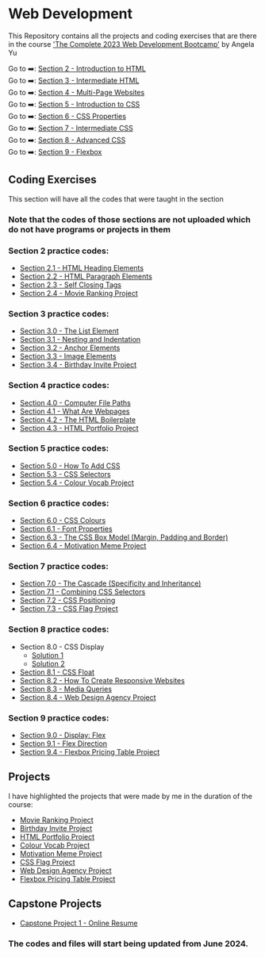 # Web Development

This Repository contains all the projects and coding exercises that are there in the course ['The Complete 2023 Web Development Bootcamp'](https://www.udemy.com/course/the-complete-web-development-bootcamp/) by Angela Yu

Go to ➡️: [Section 2 - Introduction to HTML](./Section_2/)<br />
Go to ➡️: [Section 3 - Intermediate HTML](./Section_3/)<br />
Go to ➡️: [Section 4 - Multi-Page Websites](./Section_4/)<br />
Go to ➡️: [Section 5 - Introduction to CSS](./Section_5/)<br />
Go to ➡️: [Section 6 - CSS Properties](./Section_6/)<br />
Go to ➡️: [Section 7 - Intermediate CSS](./Section_7/)<br />
Go to ➡️: [Section 8 - Advanced CSS](./Section_8/)<br />
Go to ➡️: [Section 9 - Flexbox](./Section_9/)<br />

## Coding Exercises

This section will have all the codes that were taught in the section

### Note that the codes of those sections are not uploaded which do not have programs or projects in them

### Section 2 practice codes:

- [Section 2.1 - HTML Heading Elements](./Section_2/2.1_Heading_Element/index.html) <br />
- [Section 2.2 - HTML Paragraph Elements](./Section_2/2.2_Paragraph_Element/index.html) <br />
- [Section 2.3 - Self Closing Tags](./Section_2/2.3_Void_Elements/index.html) <br />
- [Section 2.4 - Movie Ranking Project](./Section_2/2.4_Movie_Ranking_Project/index.html) <br />

### Section 3 practice codes:

- [Section 3.0 - The List Element](./Section_3/3.0_List_Elements/index.html) <br />
- [Section 3.1 - Nesting and Indentation](./Section_3/3.1_Nesting_and_Indentation/index.html) <br />
- [Section 3.2 - Anchor Elements](./Section_3/3.2_Anchor_Elements/index.html) <br />
- [Section 3.3 - Image Elements](./Section_3/3.3_Image_Elements/index.html) <br />
- [Section 3.4 - Birthday Invite Project](./Section_3/3.4_Birthday_Invite_Project/index.html) <br />

### Section 4 practice codes:

- [Section 4.0 - Computer File Paths](./Section_4/4.0_File_Paths/Folder0/Folder3/index.html) <br />
- [Section 4.1 - What Are Webpages](./Section_4/4.1_Webpages/index.html) <br />
- [Section 4.2 - The HTML Boilerplate](./Section_4/4.2_HTML_Boiler_Plate/index.html) <br />
- [Section 4.3 - HTML Portfolio Project](./Section_4/4.3_HTML_Portfolio_Project/index.html) <br />

### Section 5 practice codes:

- [Section 5.0 - How To Add CSS](./Section_5/5.1_Adding_CSS/index.html) <br />
- [Section 5.3 - CSS Selectors](./Section_5/5.3_CSS_Selectors/index.html) <br />
- [Section 5.4 - Colour Vocab Project](./Section_5/5.4_Color_Vocab_Project/index.html) <br />

### Section 6 practice codes:

- [Section 6.0 - CSS Colours](./Section_6/6.0_CSS_Colors/index.html) <br />
- [Section 6.1 - Font Properties](./Section_6/6.1_Font_Properties/index.html) <br />
- [Section 6.3 - The CSS Box Model (Margin, Padding and Border)](./Section_6/6.3_CSS_Box_Model/index.html) <br />
- [Section 6.4 - Motivation Meme Project](./Section_6/6.4_Motivation_Meme_Project/index.html) <br />

### Section 7 practice codes:

- [Section 7.0 - The Cascade (Specificity and Inheritance)](./Section_7/7.0_CSS_Cascade/index.html) <br />
- [Section 7.1 - Combining CSS Selectors](./Section_7/7.1_Combining_Selectors/index.html) <br />
- [Section 7.2 - CSS Positioning](./Section_7/7.2_CSS_Positioning/index.html) <br />
- [Section 7.3 - CSS Flag Project](./Section_7/7.3_CSS_Flag_Project/index.html) <br />

### Section 8 practice codes:

- Section 8.0 - CSS Display
  - [Solution 1](./Section_8/8.0_CSS_Display/index_for_goal1.html) <br />
  - [Solution 2](./Section_8/8.0_CSS_Display/index_for_goal2.html) <br />
- [Section 8.1 - CSS Float](./Section_8/8.1_CSS_Float/index.html) <br />
- [Section 8.2 - How To Create Responsive Websites](./Section_8/8.2_Responsiveness/index.html) <br />
- [Section 8.3 - Media Queries](./Section_8/8.3_Media_Query/index.html) <br />
- [Section 8.4 - Web Design Agency Project](./Section_8/8.4_Web_Design_Agency_Project/index.html) <br />

### Section 9 practice codes:

- [Section 9.0 - Display: Flex](./Section_9/9.0_Display_Flex/index.html) <br />
- [Section 9.1 - Flex Direction](./Section_9/9.1_Flex_Direction/index.html) <br />
- [Section 9.4 - Flexbox Pricing Table Project](./Section_9/9.4_Flexbox_Pricing_Table_Project/index.html) <br />

## Projects

I have highlighted the projects that were made by me in the duration of the course:

- [Movie Ranking Project](./Section_2/2.4_Movie_Ranking_Project/index.html) <br />
- [Birthday Invite Project](./Section_3/3.4_Birthday_Invite_Project/index.html) <br />
- [HTML Portfolio Project](./Section_4/4.3_HTML_Portfolio_Project/index.html) <br />
- [Colour Vocab Project](./Section_5/5.4_Color_Vocab_Project/index.html) <br />
- [Motivation Meme Project](./Section_6/6.4_Motivation_Meme_Project/index.html) <br />
- [CSS Flag Project](./Section_7/7.3_CSS_Flag_Project/index.html) <br />
- [Web Design Agency Project](./Section_8/8.4_Web_Design_Agency_Project/index.html) <br />
- [Flexbox Pricing Table Project](./Section_9/9.4_Flexbox_Pricing_Table_Project/index.html) <br />

## Capstone Projects

- [Capstone Project 1 - Online Resume](./Capstone_Projects/Project_1/index.html) <br />

### The codes and files will start being updated from June 2024.
